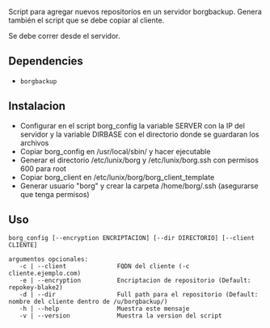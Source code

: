 Script para agregar nuevos repositorios en un servidor borgbackup. Genera también el script que se debe copiar al cliente.

Se debe correr desde el servidor.

## Dependencies
- ```borgbackup```

## Instalacion
- Configurar en el script borg_config la variable SERVER con la IP del servidor y la variable DIRBASE con el directorio donde se guardaran los archivos
- Copiar borg_config en /usr/local/sbin/ y hacer ejecutable
- Generar el directorio /etc/lunix/borg y /etc/lunix/borg.ssh con permisos 600 para root
- Copiar borg_client en /etc/lunix/borg/borg_client_template
- Generar usuario "borg" y crear la carpeta /home/borg/.ssh (asegurarse que tenga permisos)

## Uso
```
borg_config [--encryption ENCRIPTACION] [--dir DIRECTORIO] [--client CLIENTE]

argumentos opcionales:
   -c | --client              FQDN del cliente (-c cliente.ejemplo.com)
   -e | --encryption          Encriptacion de repositorio (Default: repokey-blake2)
   -d | --dir                 Full path para el repositorio (Default: nombre del cliente dentro de /u/borgbackup/)
   -h | --help                Muestra este mensaje
   -v | --version             Muestra la version del script
```
